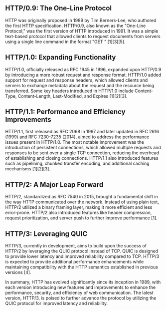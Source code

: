 ## HTTP/0.9: The One-Line Protocol

HTTP was originally proposed in 1989 by Tim Berners-Lee, who authored the first HTTP specification. HTTP/0.9, also known as the "One-Line Protocol," was the first version of HTTP introduced in 1991. It was a simple text-based protocol that allowed clients to request documents from servers using a single line command in the format "GET " [1][3][5].

## HTTP/1.0: Expanding Functionality

HTTP/1.0, officially released as RFC 1945 in 1996, expanded upon HTTP/0.9 by introducing a more robust request and response format. HTTP/1.0 added support for request and response headers, which allowed clients and servers to exchange metadata about the request and the resource being transferred. Some key headers introduced in HTTP/1.0 include Content-Type, Content-Length, Last-Modified, and Expires [1][2][3].

## HTTP/1.1: Performance and Efficiency Improvements

HTTP/1.1, first released as RFC 2068 in 1997 and later updated in RFC 2616 (1999) and RFC 7230-7235 (2014), aimed to address the performance issues present in HTTP/1.0. The most notable improvement was the introduction of persistent connections, which allowed multiple requests and responses to be sent over a single TCP connection, reducing the overhead of establishing and closing connections. HTTP/1.1 also introduced features such as pipelining, chunked transfer encoding, and additional caching mechanisms [1][2][3].

## HTTP/2: A Major Leap Forward

HTTP/2, standardized as RFC 7540 in 2015, brought a fundamental shift in the way HTTP communicated over the network. Instead of using plain text, HTTP/2 utilized a binary framing layer, making it more efficient and less error-prone. HTTP/2 also introduced features like header compression, request prioritization, and server push to further improve performance [1].

## HTTP/3: Leveraging QUIC

HTTP/3, currently in development, aims to build upon the success of HTTP/2 by leveraging the QUIC protocol instead of TCP. QUIC is designed to provide lower latency and improved reliability compared to TCP. HTTP/3 is expected to provide additional performance enhancements while maintaining compatibility with the HTTP semantics established in previous versions [4].

In summary, HTTP has evolved significantly since its inception in 1989, with each version introducing new features and improvements to enhance the performance, security, and efficiency of web communication. The latest version, HTTP/3, is poised to further advance the protocol by utilizing the QUIC protocol for improved latency and reliability.
